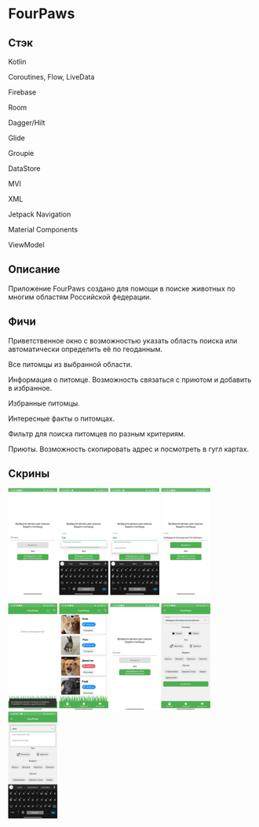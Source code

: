 # FourPaws

## Стэк
Kotlin

Coroutines, Flow, LiveData

Firebase

Room

Dagger/Hilt

Glide

Groupie

DataStore

MVI

XML

Jetpack Navigation

Material Components

ViewModel

## Описание

Приложение FourPaws создано для помощи в поиске животных по многим областям Российской федерации.

## Фичи

Приветственное окно с возможностью указать область поиска или автоматически определить её по геоданным.

Все питомцы из выбранной области.

Информация о питомце. Возможность связаться с приютом и добавить в избранное.

Избранные питомцы.

Интересные факты о питомцах.

Фильтр для поиска питомцев по разным критериям.

Приюты. Возможность скопировать адрес и посмотреть в гугл картах.

## Скрины

  <img src ="https://github.com/Albek07/FourPaws/blob/master/авторизация-1.jpg" width = "100" heigth ="200"> <img src ="https://github.com/Albek07/FourPaws/blob/master/авторизация-2.jpg" width = "100" heigth ="200"> <img src ="https://github.com/Albek07/FourPaws/blob/master/авторизация-3.jpg" width = "100" heigth ="200"> <img src ="https://github.com/Albek07/FourPaws/blob/master/авторизация-4.jpg" width = "100" heigth ="200">
  
  <img src ="https://github.com/Albek07/FourPaws/blob/master/загрузка.jpg" width = "100" heigth ="200"> <img src ="https://github.com/Albek07/FourPaws/blob/master/контент.jpg" width = "100" heigth ="200"> <img src ="https://github.com/Albek07/FourPaws/blob/master/авторизация-1.jpg" width = "100" heigth ="200"> <img src ="https://github.com/Albek07/FourPaws/blob/master/фильтр.jpg" width = "100" heigth ="200"> <img src ="https://github.com/Albek07/FourPaws/blob/master/фильтр-2.jpg" width = "100" heigth ="200"> 
  
   <source src ="https://github.com/Albek07/FourPaws/blob/master/контент-2.jpg" width = "200" heigth ="400">

